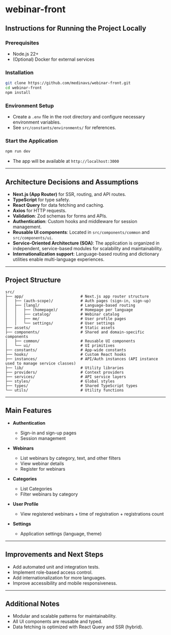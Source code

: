 # webinar-front

## Instructions for Running the Project Locally

### Prerequisites

- Node.js 22+
- (Optional) Docker for external services

### Installation

```sh
git clone https://github.com/medinavs/webinar-front.git
cd webinar-front
npm install
```

### Environment Setup

- Create a `.env` file in the root directory and configure necessary environment variables.
- See `src/constants/environments/` for references.

### Start the Application

```sh
npm run dev
```

- The app will be available at `http://localhost:3000`

---

## Architecture Decisions and Assumptions

- **Next.js (App Router)** for SSR, routing, and API routes.
- **TypeScript** for type safety.
- **React Query** for data fetching and caching.
- **Axios** for HTTP requests.
- **Validation**: Zod schemas for forms and APIs.
- **Authentication**: Custom hooks and middleware for session management.
- **Reusable UI components**: Located in `src/components/common` and `src/components/ui`.
- **Service-Oriented Architecture (SOA)**: The application is organized in independent, service-based modules for scalability and maintainability.
- **Internationalization support**: Language-based routing and dictionary utilities enable multi-language experiences.

---

## Project Structure

```
src/
├── app/                         # Next.js app router structure
│   ├── (auth-scope)/            # Auth pages (sign-in, sign-up)
│   ├── [lang]/                  # Language-based routing
│   │   ├── (homepage)/          # Homepage per language
│   │   ├── catalog/             # Webinar catalog
│   │   ├── me/                  # User profile pages
│   │   └── settings/            # User settings
├── assets/                      # Static assets
├── components/                  # Shared and domain-specific components
│   ├── common/                  # Reusable UI components
│   └── ui/                      # UI primitives
├── constants/                   # App-wide constants
├── hooks/                       # Custom React hooks
├── instances/                   # API/Auth instances (API instance used to manage service classes)
├── lib/                         # Utility libraries
├── providers/                   # Context providers
├── services/                    # API service layers
├── styles/                      # Global styles
├── types/                       # Shared TypeScript types
└── utils/                       # Utility functions
```

---

## Main Features

- **Authentication**

  - Sign-in and sign-up pages
  - Session management

- **Webinars**

  - List webinars by category, text, and other filters
  - View webinar details
  - Register for webinars

- **Categories**

  - List Categories
  - Filter webinars by category

- **User Profile**

  - View registered webinars + time of registration + registrations count

- **Settings**
  - Application settings (language, theme)

---

## Improvements and Next Steps

- Add automated unit and integration tests.
- Implement role-based access control.
- Add internationalization for more languages.
- Improve accessibility and mobile responsiveness.

---

## Additional Notes

- Modular and scalable patterns for maintainability.
- All UI components are reusable and typed.
- Data fetching is optimized with React Query and SSR (hybrid).
